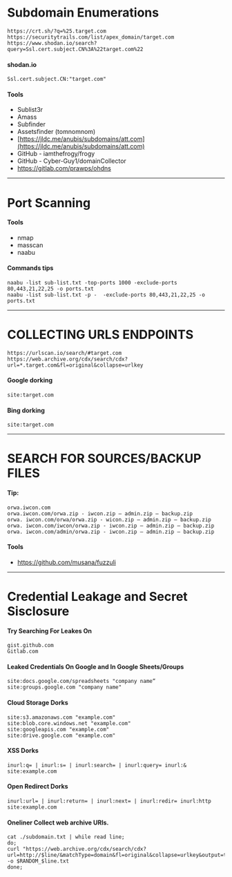 # Subdomain Enumerations

```
https://crt.sh/?q=%25.target.com
https://securitytrails.com/list/apex_domain/target.com
https://www.shodan.io/search?query=Ssl.cert.subject.CN%3A%22target.com%22

```

#### shodan.io 
```
Ssl.cert.subject.CN:"target.com"
```

#### Tools
 
* Sublist3r
* Amass
* Subfinder
* Assetsfinder (tomnomnom)
* [https://jldc.me/anubis/subdomains/att.com](https://jldc.me/anubis/subdomains/att.com)
* GitHub - iamthefrogy/frogy
* GitHub - Cyber-Guy1/domainCollector
* https://gitlab.com/prawps/ohdns

-----------

# Port Scanning

#### Tools

* nmap
* masscan
* naabu

#### Commands tips

```
naabu -list sub-list.txt -top-ports 1000 -exclude-ports 80,443,21,22,25 -o ports.txt
naabu -list sub-list.txt -p -  -exclude-ports 80,443,21,22,25 -o ports.txt

```

---------------

# COLLECTING URLS ENDPOINTS

```
https://urlscan.io/search/#target.com
https://web.archive.org/cdx/search/cdx?url=*.target.com&fl=original&collapse=urlkey

```

#### Google dorking
```
site:target.com
```

#### Bing dorking

```
site:target.com
```

--------------

# SEARCH FOR SOURCES/BACKUP FILES

#### Tip:

```
orwa.iwcon.com
orwa.iwcon.com/orwa.zip - iwcon.zip – admin.zip – backup.zip
orwa. iwcon.com/orwa/orwa.zip - wicon.zip – admin.zip – backup.zip
orwa. iwcon.com/iwcon/orwa.zip - iwcon.zip – admin.zip – backup.zip
orwa. iwcon.com/admin/orwa.zip - iwcon.zip – admin.zip – backup.zip
```

#### Tools
* https://github.com/musana/fuzzuli


------------------

# Credential Leakage and Secret Sisclosure

#### Try Searching For Leakes On 
```
gist.github.com
Gitlab.com
```

#### Leaked Credentials On Google and In Google Sheets/Groups

```
site:docs.google.com/spreadsheets "company name“
site:groups.google.com "company name"
```

#### Cloud Storage Dorks
```
site:s3.amazonaws.com "example.com"
site:blob.core.windows.net "example.com"
site:googleapis.com "example.com"
site:drive.google.com "example.com"
```

#### XSS Dorks
```
inurl:q= | inurl:s= | inurl:search= | inurl:query= inurl:& site:example.com
```

#### Open Redirect Dorks
```
inurl:url= | inurl:return= | inurl:next= | inurl:redir= inurl:http site:example.com
```

#### Oneliner Collect web archive URls.
```
cat ./subdomain.txt | while read line;
do;
curl "https://web.archive.org/cdx/search/cdx?url=http://$line/&matchType=domain&fl=original&collapse=urlkey&output=text&filter=statuscode:200" -o $RANDOM_$line.txt
done;
```
